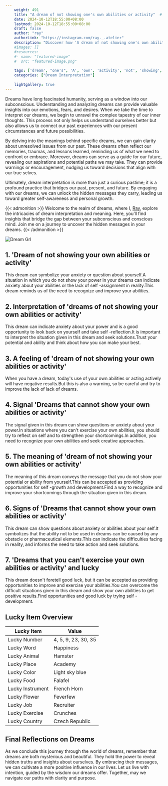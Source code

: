 ```yaml
---
    weight: 491
    title: "A dream of not showing one's own abilities or activity"  # Assuming 'title' column exists
    date: 2024-10-12T18:55:00+08:00
    lastmod: 2024-10-12T18:55:00+08:00
    draft: false
    author: "ray"
    authorLink: "https://instagram.com/ray._.atelier"
    description: "Discover how 'A dream of not showing one's own abilities or activity' can interpret your future and uncover its significant meanings in your life."
    #images: []
    #resources:
    #- name: "featured-image"
    #  src: "featured-image.png"
    
    tags: ['dream', "one's", 'A', 'own', 'activity', 'not', 'showing', 'abilities']
    categories: ["Dream Interpretation"]
    
    lightgallery: true
---
```

    
Dreams have long fascinated humanity, serving as a window into our subconscious. Understanding and analyzing dreams can provide valuable insights into our emotions, fears, and desires. When we take the time to interpret our dreams, we begin to unravel the complex tapestry of our inner thoughts. This process not only helps us understand ourselves better but also allows us to connect our past experiences with our present circumstances and future possibilities.

By delving into the meanings behind specific dreams, we can gain clarity about unresolved issues from our past. These dreams often reflect our memories, traumas, and lessons learned, reminding us of what we need to confront or embrace. Moreover, dreams can serve as a guide for our future, revealing our aspirations and potential paths we may take. They can provide warnings or encouragement, nudging us toward decisions that align with our true selves.

Ultimately, dream interpretation is more than just a curious pastime; it is a profound practice that bridges our past, present, and future. By engaging with our dreams, we can unlock the hidden messages they carry, leading us toward greater self-awareness and personal growth.

{{< admonition >}}
Welcome to the realm of dreams, where I, [Ray](https://instagram.com/ray._.atelier), explore the intricacies of dream interpretation and meaning. Here, you’ll find insights that bridge the gap between your subconscious and conscious mind. Join me on a journey to uncover the hidden messages in your dreams.
{{< /admonition >}}

![Dream Grl](https://cdn.pixabay.com/photo/2017/11/02/03/35/gothic-2910057_1280.jpg "Dream Grl")

## 1. 'Dream of not showing your own abilities or activity'
This dream can symbolize your anxiety or question about yourself.A situation in which you do not show your power in your dreams can indicate anxiety about your abilities or the lack of self -assignment in reality.This dream reminds us of the need to recognize and improve your abilities.

## 2. Interpretation of 'dreams of not showing your own abilities or activity'
This dream can indicate anxiety about your power and is a good opportunity to look back on yourself and take self -reflection.It is important to interpret the situation given in this dream and seek solutions.Trust your potential and ability and think about how you can make your best.

## 3. A feeling of 'dream of not showing your own abilities or activity'
When you have a dream, today's use of your own abilities or acting actively will have negative results.But this is also a warning, so be careful and try to improve the lack of lack of dreams.

## 4. Signal 'Dreams that cannot show your own abilities or activity'
The signal given in this dream can show questions or anxiety about your power.In situations where you can't exercise your own abilities, you should try to reflect on self and to strengthen your shortcomings.In addition, you need to recognize your own abilities and seek creative approaches.

## 5. The meaning of 'dream of not showing your own abilities or activity'
The meaning of this dream conveys the message that you do not show your potential or ability from yourself.This can be accepted as providing opportunities for self -growth and development.Find a way to recognize and improve your shortcomings through the situation given in this dream.

## 6. Signs of 'Dreams that cannot show your own abilities or activity'
This dream can show questions about anxiety or abilities about your self.It symbolizes that the ability not to be used in dreams can be caused by any obstacle or pharmaceutical elements.This can indicate the difficulties facing in reality, and informs the need to take action and seek solutions.

## 7. 'Dreams that you can't exercise your own abilities or activity' and lucky
This dream doesn't foretell good luck, but it can be accepted as providing opportunities to improve and exercise your abilities.You can overcome the difficult situations given in this dream and show your own abilities to get positive results.Find opportunities and good luck by trying self -development.

## Lucky Item Overview
| Lucky Item          | Value              |
|---------------|--------------------|
| Lucky Number        | 4, 5, 9, 23, 30, 35  |
| Lucky Word          | Happiness |
| Lucky Animal        | Hamster |
| Lucky Place         | Academy     |
| Lucky Color         | Light sky blue     |
| Lucky Food          | Falafel      |
| Lucky Instrument    | French Horn |
| Lucky Flower        | Feverfew    |
| Lucky Job           | Recruiter       |
| Lucky Exercise      | Crunches  |
| Lucky Country       | Czech Republic    |


##  Final Reflections on Dreams

As we conclude this journey through the world of dreams, remember that dreams are both mysterious and beautiful. They hold the power to reveal hidden truths and insights about ourselves. By embracing their messages, we can cultivate a more positive influence in our lives. Let us live with intention, guided by the wisdom our dreams offer. Together, may we navigate our paths with clarity and purpose.
